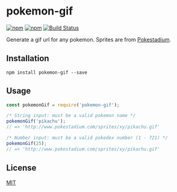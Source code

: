 pokemon-gif
============
[![npm](https://img.shields.io/npm/v/pokemon-gif.svg)](https://www.npmjs.com/package/pokemon-gif)
[![npm](https://img.shields.io/npm/dt/pokemon-gif.svg)](https://www.npmjs.com/package/pokemon-gif)
[![Build Status](https://travis-ci.org/jackrzhang/pokemon-gif.svg?branch=master)](https://travis-ci.org/jackrzhang/pokemon-gif)

Generate a gif url for any pokemon. Sprites are from [Pokestadium](http://www.pokestadium.com/tools/sprites).

## Installation
```shell
npm install pokemon-gif --save
```

## Usage
```js
const pokemonGif = require('pokemon-gif');

/* String input: must be a valid pokemon name */
pokemonGif('pikachu');
// => 'http://www.pokestadium.com/sprites/xy/pikachu.gif'

/* Number input: must be a valid pokedex number (1 - 721) */
pokemonGif(25);
// => 'http://www.pokestadium.com/sprites/xy/pikachu.gif'
```

## License
[MIT](https://github.com/jackrzhang/pokemon-gif/blob/master/LICENSE)
